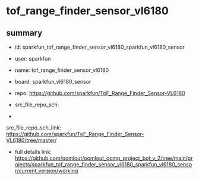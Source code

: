# tof_range_finder_sensor_vl6180
 
## summary 
* id: sparkfun_tof_range_finder_sensor_vl6180_sparkfun_vl6180_sensor
* user: sparkfun
* name: tof_range_finder_sensor_vl6180
* board: sparkfun_vl6180_sensor
* repo: https://github.com/sparkfun/ToF_Range_Finder_Sensor-VL6180



* src_file_repo_sch: 
*
 src_file_repo_sch_link: https://github.com/sparkfun/ToF_Range_Finder_Sensor-VL6180/tree/master/
* full details link: https://github.com/oomlout/oomlout_oomp_project_bot_v_2/tree/main/projects/sparkfun_tof_range_finder_sensor_vl6180_sparkfun_vl6180_sensor/current_version/working  






